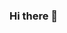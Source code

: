 ### Hi there 👋

<!--
**rayaneqlf/rayaneqlf** is a ✨ _special_ ✨ repository because its `README.md` (this file) appears on your GitHub profile.

Here are some ideas to get you started:

- 💬 Ask me about everything.
- 📫 How to reach me Twitter, Discord,...
- 👁 [Discord](https://discord.gg/zep)
- 🐦[Twitter](https://twitter.com/rayaneuh212)
-->
